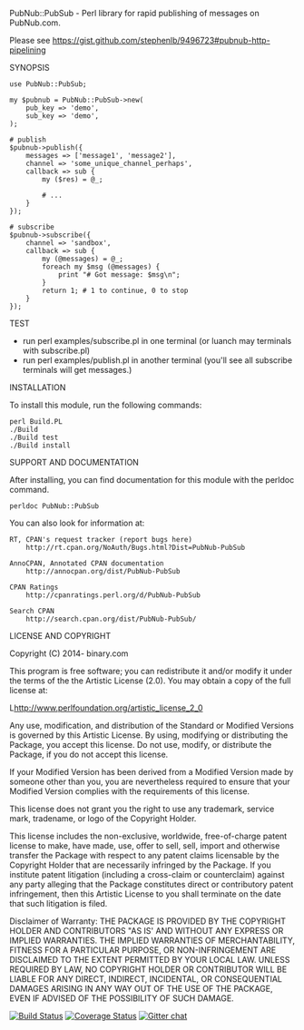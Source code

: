PubNub::PubSub - Perl library for rapid publishing of messages on PubNub.com.

Please see https://gist.github.com/stephenlb/9496723#pubnub-http-pipelining

SYNOPSIS

    use PubNub::PubSub;

    my $pubnub = PubNub::PubSub->new(
        pub_key => 'demo',
        sub_key => 'demo',
    );

    # publish
    $pubnub->publish({
        messages => ['message1', 'message2'],
        channel => 'some_unique_channel_perhaps',
        callback => sub {
            my ($res) = @_;

            # ...
        }
    });

    # subscribe
    $pubnub->subscribe({
        channel => 'sandbox',
        callback => sub {
            my (@messages) = @_;
            foreach my $msg (@messages) {
                print "# Got message: $msg\n";
            }
            return 1; # 1 to continue, 0 to stop
        }
    });

TEST

 * run perl examples/subscribe.pl in one terminal (or luanch may terminals with subscribe.pl)
 * run perl examples/publish.pl in another terminal (you'll see all subscribe terminals will get messages.)

INSTALLATION

To install this module, run the following commands:

    perl Build.PL
    ./Build
    ./Build test
    ./Build install

SUPPORT AND DOCUMENTATION

After installing, you can find documentation for this module with the
perldoc command.

    perldoc PubNub::PubSub

You can also look for information at:

    RT, CPAN's request tracker (report bugs here)
        http://rt.cpan.org/NoAuth/Bugs.html?Dist=PubNub-PubSub

    AnnoCPAN, Annotated CPAN documentation
        http://annocpan.org/dist/PubNub-PubSub

    CPAN Ratings
        http://cpanratings.perl.org/d/PubNub-PubSub

    Search CPAN
        http://search.cpan.org/dist/PubNub-PubSub/


LICENSE AND COPYRIGHT

Copyright (C) 2014- binary.com

This program is free software; you can redistribute it and/or modify it
under the terms of the the Artistic License (2.0). You may obtain a
copy of the full license at:

L<http://www.perlfoundation.org/artistic_license_2_0>

Any use, modification, and distribution of the Standard or Modified
Versions is governed by this Artistic License. By using, modifying or
distributing the Package, you accept this license. Do not use, modify,
or distribute the Package, if you do not accept this license.

If your Modified Version has been derived from a Modified Version made
by someone other than you, you are nevertheless required to ensure that
your Modified Version complies with the requirements of this license.

This license does not grant you the right to use any trademark, service
mark, tradename, or logo of the Copyright Holder.

This license includes the non-exclusive, worldwide, free-of-charge
patent license to make, have made, use, offer to sell, sell, import and
otherwise transfer the Package with respect to any patent claims
licensable by the Copyright Holder that are necessarily infringed by the
Package. If you institute patent litigation (including a cross-claim or
counterclaim) against any party alleging that the Package constitutes
direct or contributory patent infringement, then this Artistic License
to you shall terminate on the date that such litigation is filed.

Disclaimer of Warranty: THE PACKAGE IS PROVIDED BY THE COPYRIGHT HOLDER
AND CONTRIBUTORS "AS IS' AND WITHOUT ANY EXPRESS OR IMPLIED WARRANTIES.
THE IMPLIED WARRANTIES OF MERCHANTABILITY, FITNESS FOR A PARTICULAR
PURPOSE, OR NON-INFRINGEMENT ARE DISCLAIMED TO THE EXTENT PERMITTED BY
YOUR LOCAL LAW. UNLESS REQUIRED BY LAW, NO COPYRIGHT HOLDER OR
CONTRIBUTOR WILL BE LIABLE FOR ANY DIRECT, INDIRECT, INCIDENTAL, OR
CONSEQUENTIAL DAMAGES ARISING IN ANY WAY OUT OF THE USE OF THE PACKAGE,
EVEN IF ADVISED OF THE POSSIBILITY OF SUCH DAMAGE.

[![Build Status](https://travis-ci.org/binary-com/perl-pubnub-pubsub.svg?branch=master)](https://travis-ci.org/binary-com/perl-pubnub-pubsub)
[![Coverage Status](https://coveralls.io/repos/binary-com/perl-pubnub-pubsub/badge.png?branch=master)](https://coveralls.io/r/binary-com/perl-pubnub-pubsub?branch=master)
[![Gitter chat](https://badges.gitter.im/binary-com/perl-pubnub-pubsub.png)](https://gitter.im/binary-com/perl-pubnub-pubsub)